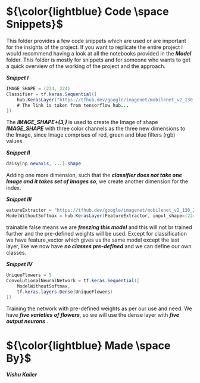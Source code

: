 

# ${\color{lightblue} Code \space Snippets}$

This folder provides a few code snippets which are used or are important for the insights of the project. If you want to replicate the entire project I would recommend
having a look at all the notebooks provided in the <b><i> Model </i></b> folder. This folder is mostly for snippets and for someone who wants to get a quick overview of
the working of the project and the approach.

<b><i> Snippet I </i></b>
```java
IMAGE_SHAPE = (224, 224)
Classifier = tf.keras.Sequential([
    hub.KerasLayer("https://tfhub.dev/google/imagenet/mobilenet_v2_130_224/classification/5", input_shape=IMAGE_SHAPE+(3,))    
    # The link is taken from tensorflow hub...
])
```
The <b><i>IMAGE_SHAPE+(3,)</i></b> is used to create the Image of shape <b><i>IMAGE_SHAPE</b></i> with three color channels as the three new dimensions to the Image, since Image comprises of red, green and blue filters (rgb) values.

<b><i> Snippet II </i></b>
```java
daisy[np.newaxis, ...].shape
```
Adding one more dimension, such that the <b><i>classifier does not take one Image and it takes set of Images so</i></b>, we create another dimension for the index.

<b><i> Snippet III </i></b>
```java
eatureExtractor = "https://tfhub.dev/google/imagenet/mobilenet_v2_130_224/feature_vector/5"
ModelWithoutSoftmax = hub.KerasLayer(FeatureExtractor, input_shape=(224, 224, 3), trainable=False)
```
trainable false means we are <b><i>freezing this model</i></b> and this will not br trained further and the pre-defined weights will be used. Except for classification we have feature_vector which gives us the same model except the last layer, like we now have <b><i>no classes pre-defined</i></b> and we can define our own classes.


<b><i> Snippet IV </i></b>
```java
UniqueFlowers = 5
ConvolutionalNeuralNetwork = tf.keras.Sequential([
    ModelWithoutSoftmax,
    tf.keras.layers.Dense(UniqueFlowers)
])
```

Training the network with pre-defined weights as per our use and need. We have <b><i>five varieties of flowers</i></b>, so we will use the dense layer with <b><i>five output neurons </i></b>.


# ${\color{lightblue} Made \space By}$
<b><i> Vishu Kalier
    
    
    
    
    
    
    
    
